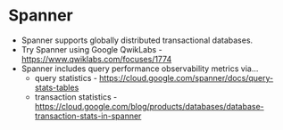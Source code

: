 # Spanner

- Spanner supports globally distributed transactional databases.
- Try Spanner using Google QwikLabs - https://www.qwiklabs.com/focuses/1774
- Spanner includes query performance observability metrics via...
    - query statistics - https://cloud.google.com/spanner/docs/query-stats-tables
    - transaction statistics - https://cloud.google.com/blog/products/databases/database-transaction-stats-in-spanner